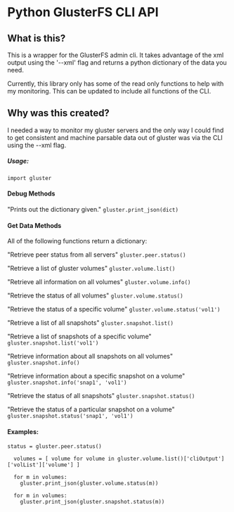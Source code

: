 Python GlusterFS CLI API
========================

## What is this?
This is a wrapper for the GlusterFS admin cli. It takes advantage of the xml output using the '--xml' flag
and returns a python dictionary of the data you need.

Currently, this library only has some of the read only functions to help with my monitoring.
This can be updated to include all functions of the CLI.


## Why was this created?
I needed a way to monitor my gluster servers and the only way I could find to get consistent and machine
parsable data out of gluster was via the CLI using the --xml flag.



##### Usage:

```import gluster```


#### Debug Methods

"Prints out the dictionary given."
```gluster.print_json(dict)```


#### Get Data Methods
All of the following functions return a dictionary:

"Retrieve peer status from all servers"
```gluster.peer.status()```

"Retrieve a list of gluster volumes"
```gluster.volume.list()```

"Retrieve all information on all volumes"
```gluster.volume.info()```

"Retrieve the status of all volumes"
```gluster.volume.status()```

"Retrieve the status of a specific volume"
```gluster.volume.status('vol1')```

"Retrieve a list of all snapshots"
```gluster.snapshot.list()```

"Retrieve a list of snapshots of a specific volume"
```gluster.snapshot.list('vol1')```

"Retrieve information about all snapshots on all volumes"
```gluster.snapshot.info()```

"Retrieve information about a specific snapshot on a volume"
```gluster.snapshot.info('snap1', 'vol1')```

"Retrieve the status of all snapshots"
```gluster.snapshot.status()```

"Retrieve the status of a particular snapshot on a volume"
```gluster.snapshot.status('snap1', 'vol1')```



#### Examples:
```status = gluster.peer.status()```

```
  volumes = [ volume for volume in gluster.volume.list()['cliOutput']['volList']['volume'] ]

  for m in volumes:
    gluster.print_json(gluster.volume.status(m))

  for m in volumes:
    gluster.print_json(gluster.snapshot.status(m))
```

